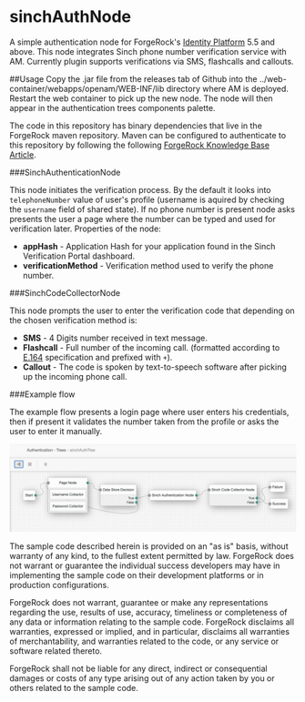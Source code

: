<!--
 * The contents of this file are subject to the terms of the Common Development and
 * Distribution License (the License). You may not use this file except in compliance with the
 * License.
 *
 * You can obtain a copy of the License at legal/CDDLv1.0.txt. See the License for the
 * specific language governing permission and limitations under the License.
 *
 * When distributing Covered Software, include this CDDL Header Notice in each file and include
 * the License file at legal/CDDLv1.0.txt. If applicable, add the following below the CDDL
 * Header, with the fields enclosed by brackets [] replaced by your own identifying
 * information: "Portions copyright [year] [name of copyright owner]".
 *
 * Copyright ${data.get('yyyy')} ForgeRock AS.
-->
# sinchAuthNode

A simple authentication node for ForgeRock's [Identity Platform][forgerock_platform] 5.5 and above. This node integrates Sinch phone number verification service with AM.
Currently plugin supports verifications via SMS, flashcalls and callouts.

##Usage
Copy the .jar file from the releases tab of Github into the ../web-container/webapps/openam/WEB-INF/lib directory where AM is deployed.  Restart the web container to pick up the new node.  The node will then appear in the authentication trees components palette.

The code in this repository has binary dependencies that live in the ForgeRock maven repository. Maven can be configured to authenticate to this repository by following the following [ForgeRock Knowledge Base Article](https://backstage.forgerock.com/knowledge/kb/article/a74096897).

###SinchAuthenticationNode

This node initiates the verification process. By the default it looks into `telephoneNumber` value of user's profile (username is aquired by checking the `username` field of shared state).
If no phone number is present node asks presents the user a page where the number can be typed and used for verification later.
Properties of the node:

* **appHash** - Application Hash for your application found in the Sinch Verification Portal dashboard.
* **verificationMethod** - Verification method used to verify the phone number.

###SinchCodeCollectorNode

This node prompts the user to enter the verification code that depending on the chosen verification method is:

* **SMS** - 4 Digits number received in text message.
* **Flashcall** - Full number of the incoming call. (formatted according to [E.164](http://en.wikipedia.org/wiki/E.164) specification and prefixed with `+`).
* **Callout** - The code is spoken by text-to-speech software after picking up the incoming phone call.

###Example flow

The example flow presents a login page where user enters his credentials, then if present it validates the number taken from the profile or asks the user to enter it manually.

![ScreenShot](./example.png)

        
The sample code described herein is provided on an "as is" basis, without warranty of any kind, to the fullest extent permitted by law. ForgeRock does not warrant or guarantee the individual success developers may have in implementing the sample code on their development platforms or in production configurations.

ForgeRock does not warrant, guarantee or make any representations regarding the use, results of use, accuracy, timeliness or completeness of any data or information relating to the sample code. ForgeRock disclaims all warranties, expressed or implied, and in particular, disclaims all warranties of merchantability, and warranties related to the code, or any service or software related thereto.

ForgeRock shall not be liable for any direct, indirect or consequential damages or costs of any type arising out of any action taken by you or others related to the sample code.

[forgerock_platform]: https://www.forgerock.com/platform/  
